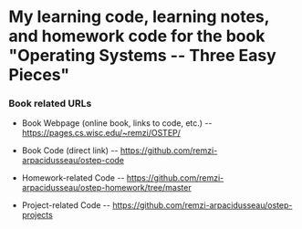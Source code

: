 # My learning code, learning notes, and homework code for the book "Operating Systems -- Three Easy Pieces" #


### Book related URLs ###

* Book Webpage (online book, links to code, etc.) -- https://pages.cs.wisc.edu/~remzi/OSTEP/

* Book Code (direct link) -- https://github.com/remzi-arpacidusseau/ostep-code

* Homework-related Code -- https://github.com/remzi-arpacidusseau/ostep-homework/tree/master

* Project-related Code -- https://github.com/remzi-arpacidusseau/ostep-projects
